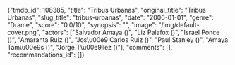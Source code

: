 {"tmdb_id": 108385, "title": "Tribus Urbanas", "original_title": "Tribus Urbanas", "slug_title": "tribus-urbanas", "date": "2006-01-01", "genre": "Drame", "score": "0.0/10", "synopsis": "", "image": "/img/default-cover.png", "actors": ["Salvador Amaya ()", "Liz Palafox ()", "Israel Ponce ()", "Amaranta Ruiz ()", "Jos\u00e9 Carlos Ruiz ()", "Paul Stanley ()", "Amaya Tam\u00e9s ()", "Jorge T\u00e9llez ()"], "comments": [], "recommandations_id": []}